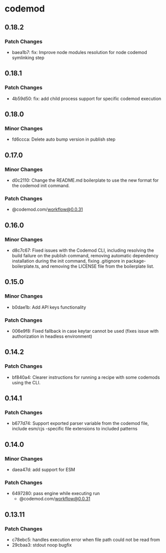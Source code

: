 # codemod

## 0.18.2

### Patch Changes

- baea1b7: fix: Improve node modules resolution for node codemod symlinking step

## 0.18.1

### Patch Changes

- 4b59d50: fix: add child process support for specific codemod execution

## 0.18.0

### Minor Changes

- fd6ccca: Delete auto bump version in publish step

## 0.17.0

### Minor Changes

- d0c2110: Change the README.md boilerplate to use the new format for the codemod init command.

### Patch Changes

- @codemod.com/workflow@0.0.31

## 0.16.0

### Minor Changes

- d8c7c67: Fixed issues with the Codemod CLI, including resolving the build failure on the publish command, removing automatic dependency installation during the init command, fixing .gitignore in package-boilerplate.ts, and removing the LICENSE file from the boilerplate list.

## 0.15.0

### Minor Changes

- b0dae1b: Add API keys functionality

### Patch Changes

- 006e9f8: Fixed fallback in case keytar cannot be used (fixes issue with authorization in headless environment)

## 0.14.2

### Patch Changes

- bf840a4: Clearer instructions for running a recipe with some codemods using the CLI.

## 0.14.1

### Patch Changes

- b677d74: Support exported parser variable from the codemod file, include esm/cjs -specific file extensions to included patterns

## 0.14.0

### Minor Changes

- daea47d: add support for ESM

### Patch Changes

- 6497280: pass engine while executing run
  - @codemod.com/workflow@0.0.31

## 0.13.11

### Patch Changes

- c78ebc5: handles execution error when file path could not be read from
- 29cbaa3: stdout noop bugfix
